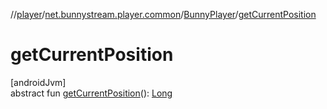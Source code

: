 //[player](../../../index.md)/[net.bunnystream.player.common](../index.md)/[BunnyPlayer](index.md)/[getCurrentPosition](get-current-position.md)

# getCurrentPosition

[androidJvm]\
abstract fun [getCurrentPosition](get-current-position.md)(): [Long](https://kotlinlang.org/api/latest/jvm/stdlib/kotlin/-long/index.html)
